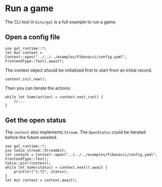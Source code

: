 # Run a game
The CLI tool in `bins/gal` is a full example to run a game.

## Open a config file
``` rust,ignore
use gal_runtime::*;
let mut context = Context::open("../../../examples/Fibonacci/config.yaml", FrontendType::Text).await?;
```
The context object should be initialized first to start from an initial record.
``` rust,ignore
context.init_new();
```
Then you can iterate the actions:
``` rust,ignore
while let Some(action) = context.next_run() {
    //...
}
```

## Get the open status
The `context` also implements `Stream`.
The `OpenStatus` could be iterated before the future awaited.
``` rust,ignore
use gal_runtime::*;
use tokio_stream::StreamExt;
let context = Context::open("../../../examples/Fibonacci/config.yaml", FrontendType::Text);
tokio::pin!(context);
while let Some(status) = context.next().await {
    println!("{:?}", status);
}
let mut context = context.await?;
```

